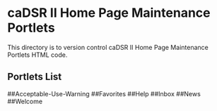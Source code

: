 # caDSR II Home Page Maintenance Portlets
This directory is to version control caDSR II Home Page Maintenance Portlets HTML code.
## Portlets List
##Acceptable-Use-Warning
##Favorites
##Help
##Inbox
##News
##Welcome
